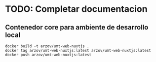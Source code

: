 # TODO: Completar documentacion

## Contenedor core para ambiente de desarrollo local

```
docker build -t arzov/umt-web-nuxtjs .
docker tag arzov/umt-web-nuxtjs:latest arzov/umt-web-nuxtjs:latest
docker push arzov/umt-web-nuxtjs:latest
```
